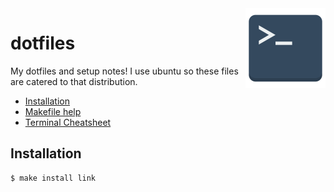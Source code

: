 <img align="right" width="128" height="128" src="logo.png">
<h1>dotfiles</h1>

My dotfiles and setup notes! I use ubuntu so these files are catered to that distribution.

- [Installation](#installation)
- [Makefile help](#makefile-help)
- [Terminal Cheatsheet](#terminal-cheatsheet)

## Installation

```console
$ make install link
```
